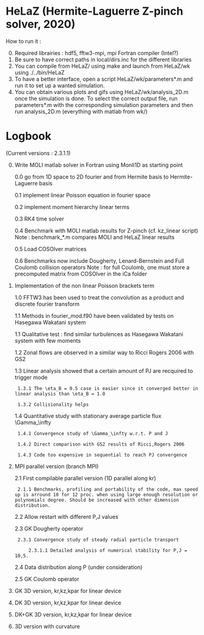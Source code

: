 # HeLaZ (Hermite-Laguerre Z-pinch solver, 2020)

How to run it :

0. Required librairies : hdf5, fftw3-mpi, mpi Fortran compiler (Intel?)
1. Be sure to have correct paths in local/dirs.inc for the different libraries
2. You can compile from HeLaZ/ using make and launch from HeLaZ/wk using ./../bin/HeLaZ
3. To have a better interface, open a script HeLaZ/wk/parameters*.m and run it to set up a wanted simulation.
4. You can obtain various plots and gifs using HeLaZ/wk/analysis_2D.m once the simulation is done. To select the correct output file, run parameters*.m with the corresponding simulation parameters and then run analysis_2D.m (everything with matlab from wk/)

# Logbook
(Current versions : 2.3.1.1)

0. Write MOLI matlab solver in Fortran using Monli1D as starting point

	0.0 go from 1D space to 2D fourier and from Hermite basis to Hermite-Laguerre basis

	0.1 implement linear Poisson equation in fourier space

	0.2 implement moment hierarchy linear terms

	0.3 RK4 time solver

	0.4 Benchmark with MOLI matlab results for Z-pinch (cf. kz_linear script)
		Note : benchmark_*.m compares MOLI and HeLaZ linear results

	0.5 Load COSOlver matrices

	0.6 Benchmarks now include Dougherty, Lenard-Bernstein and Full Coulomb collision operators
	    Note : for full Coulomb, one must store a precomputed matrix from COSOlver in the iCa folder

1. Implementation of the non linear Poisson brackets term

	1.0 FFTW3 has been used to treat the convolution as a product and discrete fourier transform

	1.1 Methods in fourier_mod.f90 have been validated by tests on Hasegawa Wakatani system

	1.1 Qualitative test : find similar turbulences as Hasegawa Wakatani system with few moments

	1.2 Zonal flows are observed in a similar way to Ricci Rogers 2006 with GS2

	1.3 Linear analysis showed that a certain amount of PJ are recquired to trigger mode

		1.3.1 The \eta_B = 0.5 case is easier since it converged better in linear analysis than \eta_B = 1.0

		1.3.2 Collisionality helps

	1.4 Quantitative study with stationary average particle flux \Gamma_\infty

		1.4.1 Convergence study of \Gamma_\infty w.r.t. P and J

		1.4.2 Direct comparison with GS2 results of Ricci,Rogers 2006

		1.4.3 Code too expensive in sequential to reach PJ convergence

2. MPI parallel version (branch MPI)

	2.1 First compilable parallel version (1D parallel along kr)

		2.1.1 Benchmarks, profiling and portability of the code, max speed up is arround 10 for 12 proc. when using large enough resolution or polynomials degree. Should be increased with other dimension distribution.

	2.2 Allow restart with different P,J values

	2.3 GK Dougherty operator

		2.3.1 Convergence study of steady radial particle transport

			2.3.1.1 Detailed analysis of numerical stability for P,J = 10,5.

	2.4 Data distribution along P (under consideration)

	2.5 GK Coulomb operator

3. GK 3D version, kr,kz,kpar for linear device

3. DK 3D version, kr,kz,kpar for linear device

4. DK+GK 3D version, kr,kz,kpar for linear device

4. 3D version with curvature
